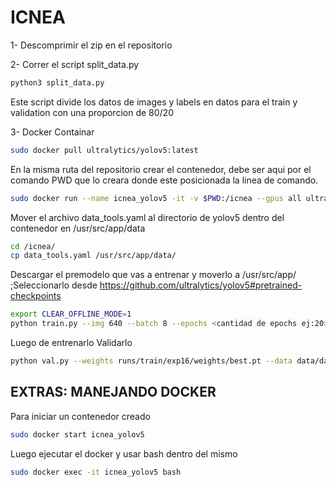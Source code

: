 # ICNEA

1- Descomprimir el zip en el repositorio

2- Correr el script split_data.py


```bash
python3 split_data.py
```

Este script divide los datos de images y labels en datos para el train y validation con una proporcion de 80/20


3- Docker Containar

```bash
sudo docker pull ultralytics/yolov5:latest

```

En la misma ruta del repositorio crear el contenedor, debe ser aqui por el comando PWD que lo creara donde este posicionada la linea de comando.

```bash
sudo docker run --name icnea_yolov5 -it -v $PWD:/icnea --gpus all ultralytics/yolov5:latest

```

Mover el archivo data_tools.yaml al directorio de yolov5 dentro del contenedor en /usr/src/app/data

```bash
cd /icnea/
cp data_tools.yaml /usr/src/app/data/

```

Descargar el premodelo que vas a entrenar y moverlo a /usr/src/app/ ;Seleccionarlo desde https://github.com/ultralytics/yolov5#pretrained-checkpoints

```bash
export CLEAR_OFFLINE_MODE=1
python train.py --img 640 --batch 8 --epochs <cantidad de epochs ej:20> --data data/data_tools.yaml --weights <modelo a entrenar ej:yolov5m.pt> 

```

Luego de entrenarlo Validarlo


```bash
python val.py --weights runs/train/exp16/weights/best.pt --data data/data_tools.yaml --batch 8 --img 640 --half

```


## EXTRAS: MANEJANDO DOCKER

Para iniciar un contenedor creado

```bash
sudo docker start icnea_yolov5

```

Luego ejecutar el docker y usar bash dentro del mismo


```bash
sudo docker exec -it icnea_yolov5 bash

```


